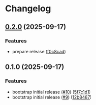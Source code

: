# Changelog

## [0.2.0](https://github.com/jfaa-josh/stock-ops/compare/v0.1.0...v0.2.0) (2025-09-17)


### Features

* prepare release ([f0c8cad](https://github.com/jfaa-josh/stock-ops/commit/f0c8cad89ca1f3d62c43a26551822033868eb603))

## 0.1.0 (2025-09-17)


### Features

* bootstrap initial release ([#10](https://github.com/jfaa-josh/stock-ops/issues/10)) ([5f7c1d1](https://github.com/jfaa-josh/stock-ops/commit/5f7c1d15ea92a591ea44b762584d5e03de283881))
* bootstrap initial release ([#9](https://github.com/jfaa-josh/stock-ops/issues/9)) ([12b8487](https://github.com/jfaa-josh/stock-ops/commit/12b8487a685623670ea99f0ab7028414c0f09962))
